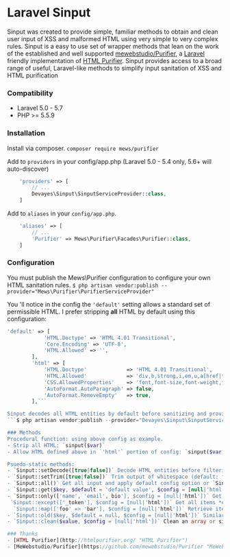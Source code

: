 Laravel Sinput
==========

Sinput was created to provide simple, familiar methods to obtain and clean user input of XSS and malformed HTML using very simple to very complex rules. Sinput is a easy to use set of wrapper methods that lean on the work of the established and well supported [mewebstudio/Purifier](https://github.com/mewebstudio/Purifier "mewebstudio/Purifier"), a [Laravel](https://laravel.com/docs/5.7/ "Laravel") friendly implementation of [HTML Purifier](http://htmlpurifier.org/ "HTML Purifier"). Sinput provides access to a broad range of useful, Laravel-like methods to simplify input sanitation of XSS and HTML purification 

### Compatibility
- Laravel 5.0 - 5.7
- PHP >= 5.5.9

### Installation
Install via composer.
`composer require mews/purifier`

Add to `providers` in your config/app.php (Laravel 5.0 - 5.4 only, 5.6+ will auto-discover)
```php
    'providers' => [
        // ...
        Devayes\Sinput\SinputServiceProvider::class,
    ]
```
Add to `aliases` in your `config/app.php`.

```php
    'aliases' => [
        // ...
        'Purifier' => Mews\Purifier\Facades\Purifier::class,
    ]
```
### Configuration
You must publish the Mews\Purifier configuration to configure your own HTML sanitation rules.
```$ php artisan vendor:publish --provider="Mews\Purifier\PurifierServiceProvider"```

You 'll notice in the config the `'default'` setting allows a standard set of permissible HTML. I prefer stripping **all** HTML by default using this configuration:
```php
'default' => [
            'HTML.Doctype' => 'HTML 4.01 Transitional',
            'Core.Encoding' => 'UTF-8',
            'HTML.Allowed' => '',
        ],
        'html' => [
            'HTML.Doctype'             => 'HTML 4.01 Transitional',
            'HTML.Allowed'             => 'div,b,strong,i,em,u,a[href|title],ul,ol,li,p[style],br,span[style],img[width|height|alt|src]',
            'CSS.AllowedProperties'    => 'font,font-size,font-weight,font-style,font-family,text-decoration,padding-left,color,background-color,text-align',
            'AutoFormat.AutoParagraph' => false,
            'AutoFormat.RemoveEmpty'   => true,
        ],```

Sinput decodes all HTML entities by default before sanitizing and provides option to trim output. These options can be set in code at run-time but you're welcome to over-ride the defaults using the config.
```$ php artisan vendor:publish --provider="Devayes\Sinput\SinputServiceProvider"```

### Methods
Procedural function: using above config as example.
- Strip all HTML: `sinput($var)`
- Allow HTML defined above in `'html'` portion of config: `sinput($var, 'html')`

Psuedo-static methods:
- `Sinput::setDecode([true|false])` Decode HTML entities before filtering (default: true)
- `Sinput::setTrim([true|false])` Trim output of whitespace (default: false)
- `Sinput::all()` Get all input and apply default config option or `Sinput::all('html')` to allow html as per the config.
- `Sinput::get($key, $default = 'default value', $config = [null|'html'])` Get an item from the request 
- `Sinput::only(['name', 'email', bio'], $config = [null|'html'])` Get items from the request by keys.
 `Sinput::except(['_token'], $config = [null|'html'])` Get all items *except* those specified.
  `Sinput::map(['foo' => 'bar'], $config = [null|'html'])` Retrieve items from request by keys, but change index to value. IE: `['foo' => 'bar']` will retrieve *foo* and return the value of foo as *bar*.
- `Sinput::old($key, $default = null, $config = [null|'html'])` Similar to Laravel's `$request->old()` method, but able to scrub HTML or apply config rules.
- `Sinput::clean($value, $config = [null|'html'])` Clean an array or single variable.

### Thanks
- [HTML Purifier](http://htmlpurifier.org/ "HTML Purifier")
- [MeWebstudio/Purifier](https://github.com/mewebstudio/Purifier "MeWebstudio/Purifier")
